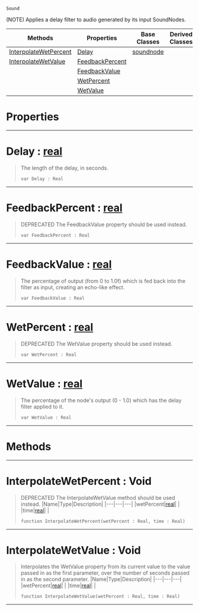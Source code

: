  `Sound`

(NOTE) Applies a delay filter to audio generated by its input SoundNodes.

|Methods|Properties|Base Classes|Derived Classes|
|---|---|---|---|
|[ InterpolateWetPercent](https://github.com/ZilchEngine/ZilchDocs/blob/master/code_reference/class_reference/delaynode.md#interpolatewetpercent-vo)|[ Delay](https://github.com/ZilchEngine/ZilchDocs/blob/master/code_reference/class_reference/delaynode.md#delay-zilch-engine-docume)|[soundnode](https://github.com/ZilchEngine/ZilchDocs/blob/master/code_reference/class_reference/soundnode.md)| |
|[ InterpolateWetValue](https://github.com/ZilchEngine/ZilchDocs/blob/master/code_reference/class_reference/delaynode.md#interpolatewetvalue-void)|[ FeedbackPercent](https://github.com/ZilchEngine/ZilchDocs/blob/master/code_reference/class_reference/delaynode.md#feedbackpercent-zilch-eng)| | |
| |[ FeedbackValue](https://github.com/ZilchEngine/ZilchDocs/blob/master/code_reference/class_reference/delaynode.md#feedbackvalue-zilch-engin)| | |
| |[ WetPercent](https://github.com/ZilchEngine/ZilchDocs/blob/master/code_reference/class_reference/delaynode.md#wetpercent-zilch-engine-d)| | |
| |[ WetValue](https://github.com/ZilchEngine/ZilchDocs/blob/master/code_reference/class_reference/delaynode.md#wetvalue-zilch-engine-doc)| | |


 #  Properties


---  
 #  Delay : [real](https://github.com/ZilchEngine/ZilchDocs/blob/master/code_reference/nada_base_types/real.md)

> The length of the delay, in seconds.
> ``` lang=cpp, name=Nada
> var Delay : Real


---  
 #  FeedbackPercent : [real](https://github.com/ZilchEngine/ZilchDocs/blob/master/code_reference/nada_base_types/real.md)

> DEPRECATED The FeedbackValue property should be used instead.
> ``` lang=cpp, name=Nada
> var FeedbackPercent : Real


---  
 #  FeedbackValue : [real](https://github.com/ZilchEngine/ZilchDocs/blob/master/code_reference/nada_base_types/real.md)

> The percentage of output (from 0 to 1.0f) which is fed back into the filter as input, creating an echo-like effect.
> ``` lang=cpp, name=Nada
> var FeedbackValue : Real


---  
 #  WetPercent : [real](https://github.com/ZilchEngine/ZilchDocs/blob/master/code_reference/nada_base_types/real.md)

> DEPRECATED The WetValue property should be used instead.
> ``` lang=cpp, name=Nada
> var WetPercent : Real


---  
 #  WetValue : [real](https://github.com/ZilchEngine/ZilchDocs/blob/master/code_reference/nada_base_types/real.md)

> The percentage of the node's output (0 - 1.0) which has the delay filter applied to it.
> ``` lang=cpp, name=Nada
> var WetValue : Real


---  
 #  Methods


---  
 #  InterpolateWetPercent : Void

> DEPRECATED The InterpolateWetValue method should be used instead.
> |Name|Type|Description|
> |---|---|---|
> |wetPercent|[real](https://github.com/ZilchEngine/ZilchDocs/blob/master/code_reference/nada_base_types/real.md)| |
> |time|[real](https://github.com/ZilchEngine/ZilchDocs/blob/master/code_reference/nada_base_types/real.md)| |
> ``` lang=cpp, name=Nada
> function InterpolateWetPercent(wetPercent : Real, time : Real)
> ``` 


---  
 #  InterpolateWetValue : Void

> Interpolates the WetValue property from its current value to the value passed in as the first parameter, over the number of seconds passed in as the second parameter.
> |Name|Type|Description|
> |---|---|---|
> |wetPercent|[real](https://github.com/ZilchEngine/ZilchDocs/blob/master/code_reference/nada_base_types/real.md)| |
> |time|[real](https://github.com/ZilchEngine/ZilchDocs/blob/master/code_reference/nada_base_types/real.md)| |
> ``` lang=cpp, name=Nada
> function InterpolateWetValue(wetPercent : Real, time : Real)
> ``` 


---  
 

 